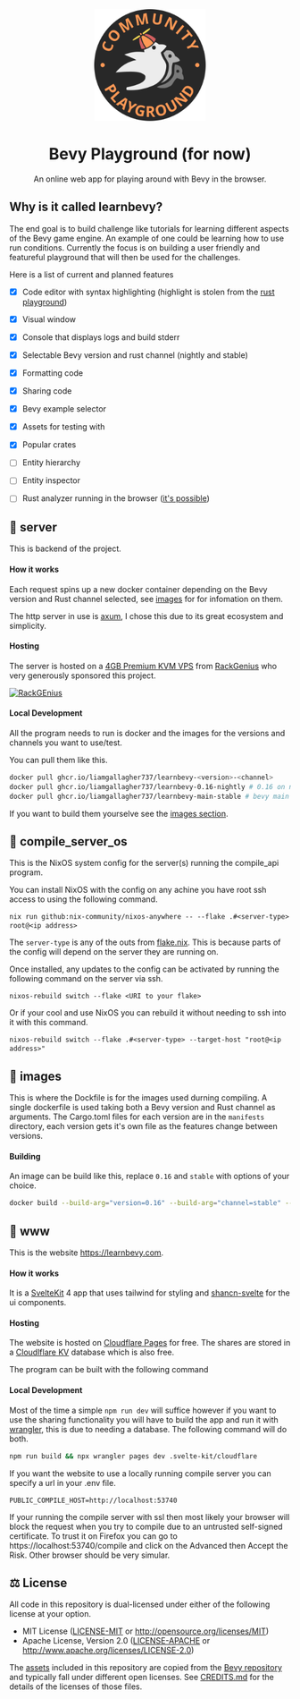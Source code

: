 <div align="center">

<img src="https://raw.githubusercontent.com/LiamGallagher737/learnbevy/main/www/static/logo.png" width="200" height="200" >

# Bevy Playground (for now)

An online web app for playing around with Bevy in the browser.

</div>

## Why is it called learnbevy?

The end goal is to build challenge like tutorials for learning different aspects of the Bevy game engine. An example of one could be learning how to use run conditions. Currently the focus is on building a user friendly and featureful playground that will then be used for the challenges.

Here is a list of current and planned features

- [X] Code editor with syntax highlighting (highlight is stolen from the [rust playground](https://github.com/rust-lang/rust-playground))
- [X] Visual window
- [X] Console that displays logs and build stderr
- [X] Selectable Bevy version and rust channel (nightly and stable)
- [X] Formatting code
- [X] Sharing code
- [X] Bevy example selector
- [X] Assets for testing with
- [X] Popular crates
- [ ] Entity hierarchy
- [ ] Entity inspector
- [ ] Rust analyzer running in the browser ([it's possible](https://github.com/rust-analyzer/rust-analyzer-wasm))


## 📂 server

This is backend of the project.

#### How it works

Each request spins up a new docker container depending on the Bevy version and Rust channel selected, see [images](#-images) for for infomation on them.

The http server in use is [axum](https://github.com/tokio-rs/axum), I chose this due to its great ecosystem and simplicity.

#### Hosting

The server is hosted on a [4GB Premium KVM VPS](https://my.snakecrafthosting.com/index.php?rp=/store/premium-kvm-vps) from [RackGenius](https://rackgenius.com) who very generously sponsored this project.

[![RackGEnius](https://rackgenius.com/rackgenius-logo.png)](https://rackgenius.com)

#### Local Development

All the program needs to run is docker and the images for the versions and channels you want to use/test.

You can pull them like this.

```sh
docker pull ghcr.io/liamgallagher737/learnbevy-<version>-<channel>
docker pull ghcr.io/liamgallagher737/learnbevy-0.16-nightly # 0.16 on nightly
docker pull ghcr.io/liamgallagher737/learnbevy-main-stable # bevy main branch on stable
```

If you want to build them yourselve see the [images section](#-images).


## 📂 compile_server_os

This is the NixOS system config for the server(s) running the compile_api program.

You can install NixOS with the config on any achine you have root ssh access to using the following command.

```
nix run github:nix-community/nixos-anywhere -- --flake .#<server-type> root@<ip address>
```

The `server-type` is any of the outs from [flake.nix](https://github.com/LiamGallagher737/learnbevy/blob/nixos-compile-server/compile_server_os/flake.nix). This is because parts of the config will depend on the server they are running on.

Once installed, any updates to the config can be activated by running the following command on the server via ssh.

```
nixos-rebuild switch --flake <URI to your flake>
```

Or if your cool and use NixOS you can rebuild it without needing to ssh into it with this command.

```
nixos-rebuild switch --flake .#<server-type> --target-host "root@<ip address>"
```


## 📂 images

This is where the Dockfile is for the images used durning compiling. A single dockerfile is used taking both a Bevy version and Rust channel as arguments. The Cargo.toml files for each version are in the `manifests` directory, each version gets it's own file as the features change between versions.

#### Building

An image can be build like this, replace `0.16` and `stable` with options of your choice.

```sh
docker build --build-arg="version=0.16" --build-arg="channel=stable" --tag "ghcr.io/liamgallagher737/learnbevy-0.16-stable" .
```


## 📂 www

This is the website https://learnbevy.com.

#### How it works

It is a [SvelteKit](https://kit.svelte.dev/) 4 app that uses tailwind for styling and [shancn-svelte](https://www.shadcn-svelte.com/) for the ui components.

#### Hosting

The website is hosted on [Cloudflare Pages](https://pages.cloudflare.com/) for free. The shares are stored in a [Cloudlflare KV](https://developers.cloudflare.com/kv/) database which is also free.

The program can be built with the following command

#### Local Development

Most of the time a simple `npm run dev` will suffice however if you want to use the sharing functionality you will have to build the app and run it with [wrangler](https://developers.cloudflare.com/workers/wrangler/), this is due to needing a database. The following command will do both.

```sh
npm run build && npx wrangler pages dev .svelte-kit/cloudflare
```

If you want the website to use a locally running compile server you can specify a url in your .env file.

```env
PUBLIC_COMPILE_HOST=http://localhost:53740
```

If your running the compile server with ssl then most likely your browser will block the request when you try to compile due to an untrusted self-signed certificate. To trust it on Firefox you can go to https://localhost:53740/compile and click on the Advanced then Accept the Risk. Other browser should be very simular.


## ⚖️ License

All code in this repository is dual-licensed under either of the following license at your option.

- MIT License ([LICENSE-MIT](/LICENSE-MIT) or http://opensource.org/licenses/MIT)
- Apache License, Version 2.0 ([LICENSE-APACHE](/LICENSE-APACHE) or http://www.apache.org/licenses/LICENSE-2.0)

The [assets](/www/static/assets) included in this repository are copied from the [Bevy repository](https://github.com/bevyengine/bevy/tree/2532447dcbc374c883fcb7919ad5cfb4291193c2/assets) and typically fall under different open licenses. See [CREDITS.md](/CREDITS.md) for the details of the licenses of those files.
